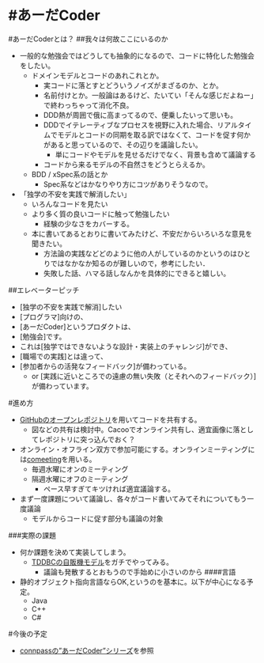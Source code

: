 #あーだCoder
===========

#あーだCoderとは？
##我々は何故ここにいるのか
* 一般的な勉強会ではどうしても抽象的になるので、コードに特化した勉強会をしたい。
	* ドメインモデルとコードのあれこれとか。
		* 実コードに落とすとどういうノイズがまざるのか、とか。
		* 名前付けとか。一般論はあるけど、たいてい「そんな感じだよねー」で終わっちゃって消化不良。
		* DDD熱が周囲で俄に高まってるので、便乗したいって思いも。
		* DDDでイテレーティブなプロセスを視野に入れた場合、リアルタイムでモデルとコードの同期を取る訳ではなくて、コードを促す何かがあると思っているので、その辺りを議論したい。
			* 単にコードやモデルを見せるだけでなく、背景も含めて議論する
		* コードから来るモデルの不自然さをどうとらえるか。
	* BDD / xSpec系の話とか
		* Spec系などはかなりやり方にコツがありそうなので。
* 「独学の不安を実践で解消したい」
	* いろんなコードを見たい
	* より多く質の良いコードに触って勉強したい
		* 経験の少なさをカバーする。
	* 本に書いてあるとおりに書いてみたけど、不安だからいろいろな意見を聞きたい。
		* 方法論の実践などどのように他の人がしているのかというのはひとりではなかなか知るのが難しいので，参考にしたい．
		* 失敗した話、ハマる話しなんかを具体的にできると嬉しい。


##エレベーターピッチ
* [独学の不安を実践で解消]したい
* [プログラマ]向けの、
* [あーだCoder]というプロダクトは、
* [勉強会]です。
* これは[独学ではできないような設計・実装上のチャレンジ]ができ、
* [職場での実践]とは違って、
* [参加者からの活発なフィードバック]が備わっている。
	* or [実践に近いところでの遠慮の無い失敗（とそれへのフィードバック）]が備わっています。
	
#進め方
* [GitHubのオープンレポジトリ](https://github.com/posaunehm/Codersation)を用いてコードを共有する。
	* 図などの共有は検討中。Cacooでオンライン共有し、適宜画像に落としてレポジトリに突っ込んでおく？
* オンライン・オフライン双方で参加可能にする。オンラインミーティングには[comeeting](https://www.co-meeting.com/)を用いる。
	* 毎週水曜にオンのミーティング
	* 隔週水曜にオフのミーティング
		* ペース早すぎてキツければ適宜議論する。
* まず一度課題について議論し、各々がコード書いてみてそれについてもう一度議論
	* モデルからコードに促す部分も議論の対象


###実際の課題
* 何か課題を決めて実装してしまう。
	* [TDDBCの自販機モデル](http://devtesting.jp/tddbc/?TDDBC%E5%A4%A7%E9%98%AA2.0%2F%E8%AA%B2%E9%A1%8C)をガチでやってみる。
		* 議論も発散するとおもうので手始めに小さいのから
####言語
* 静的オブジェクト指向言語ならOK,というのを基本に。以下が中心になる予定。
	* Java
	* C++
	* C#
	

#今後の予定
* [connpassの”あーだCoder”シリーズ](http://connpass.com/series/192/)を参照